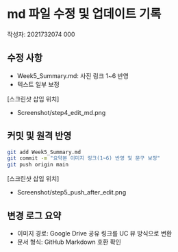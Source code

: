 # md 파일 수정 및 업데이트 기록
작성자: 2021732074 000

## 수정 사항
- Week5_Summary.md: 사진 링크 1~6 반영
- 텍스트 일부 보정

[스크린샷 삽입 위치]
- Screenshot/step4_edit_md.png

## 커밋 및 원격 반영
```bash
git add Week5_Summary.md
git commit -m "요약본 이미지 링크(1~6) 반영 및 문구 보정"
git push origin main
```

[스크린샷 삽입 위치]
- Screenshot/step5_push_after_edit.png

## 변경 로그 요약
- 이미지 경로: Google Drive 공유 링크를 UC 뷰 방식으로 변환
- 문서 형식: GitHub Markdown 호환 확인
